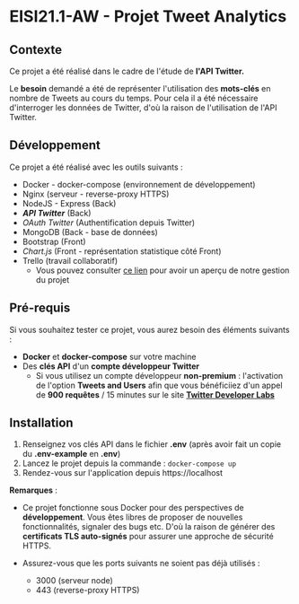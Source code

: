 # EISI21.1-AW - Projet Tweet Analytics

## Contexte

Ce projet a été réalisé dans le cadre de l'étude de **l'API Twitter.**

Le **besoin** demandé a été de représenter l'utilisation des **mots-clés** en nombre de Tweets au cours du temps.
Pour cela il a été nécessaire d'interroger les données de Twitter, d'où la raison de l'utilisation de l'API Twitter.

## Développement

Ce projet a été réalisé avec les outils suivants :

- Docker - docker-compose (environnement de développement)
- Nginx (serveur - reverse-proxy HTTPS)
- NodeJS - Express (Back)
- ***API Twitter*** (Back)
- *OAuth Twitter* (Authentification depuis Twitter)
- MongoDB (Back - base de données)
- Bootstrap (Front)
- *Chart.js* (Front - représentation statistique côté Front)
- Trello (travail collaboratif)
  - Vous pouvez consulter [ce lien](https://trello.com/b/c8HN2bbt/api-twitter) pour avoir un aperçu de notre gestion du projet

## Pré-requis

Si vous souhaitez tester ce projet, vous aurez besoin des éléments suivants :

- **Docker** et **docker-compose** sur votre machine
- Des **clés API** d'un **compte développeur Twitter**
  - Si vous utilisez un compte développeur **non-premium** : l'activation de l'option **Tweets and Users** afin que vous bénéficiiez d'un appel de **900 requêtes** / 15 minutes sur le site [**Twitter Developer Labs**](https://developer.twitter.com/en/account/labs)


## Installation

1) Renseignez vos clés API dans le fichier **.env** (après avoir fait un copie du **.env-example** en **.env**)
2) Lancez le projet depuis la commande : `docker-compose up`
3) Rendez-vous sur l'application depuis https://localhost 

**Remarques** : 

- Ce projet fonctionne sous Docker pour des perspectives de **développement**. Vous êtes libres de proposer de nouvelles fonctionnalités, signaler des bugs etc.
D'où la raison de générer des **certificats TLS auto-signés** pour assurer une approche de sécurité HTTPS.

- Assurez-vous que les ports suivants ne soient pas déjà utilisés :

   - 3000 (serveur node)
   - 443 (reverse-proxy HTTPS)

